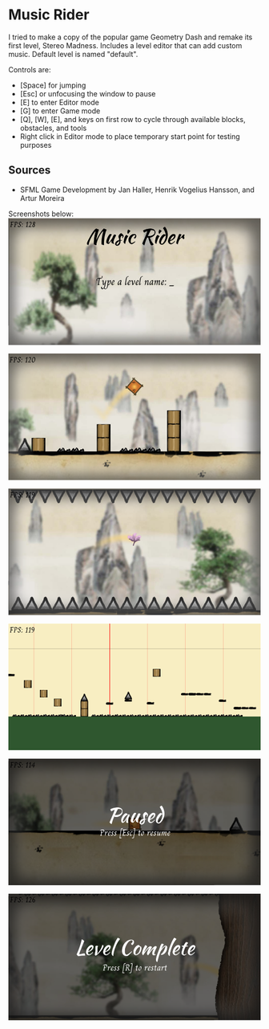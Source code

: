 # Music Rider

I tried to make a copy of the popular game Geometry Dash and remake its first level, Stereo Madness. Includes a level editor that can add custom music. Default level is named "default".

Controls are:

 - [Space] for jumping 
 - [Esc] or unfocusing the window to pause 
 - [E] to enter Editor mode 
 - [G] to enter Game mode 
 - [Q], [W], [E], and keys on first row to cycle through available blocks, obstacles, and tools
 - Right click in Editor mode to place temporary start point for testing
   purposes

## Sources

 - SFML Game Development by Jan Haller, Henrik Vogelius Hansson, and Artur Moreira

Screenshots below:
![Opening menu](https://raw.githubusercontent.com/sarahayu/music-rider-SFML/master/screenshots/opening-menu.png)

![gameplay](https://raw.githubusercontent.com/sarahayu/music-rider-SFML/master/screenshots/gameplay.png)

![gameplay2](https://raw.githubusercontent.com/sarahayu/music-rider-SFML/master/screenshots/gameplay2.png)

![Level Editor](https://raw.githubusercontent.com/sarahayu/music-rider-SFML/master/screenshots/level-editor.png)

![Pause menu](https://raw.githubusercontent.com/sarahayu/music-rider-SFML/master/screenshots/pause-menu.png)

![Level complete menu](https://raw.githubusercontent.com/sarahayu/music-rider-SFML/master/screenshots/level-complete.png)
